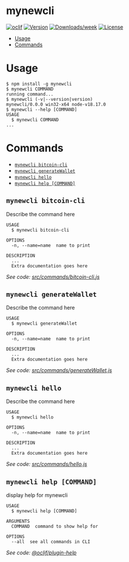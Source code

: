 mynewcli
========



[![oclif](https://img.shields.io/badge/cli-oclif-brightgreen.svg)](https://oclif.io)
[![Version](https://img.shields.io/npm/v/mynewcli.svg)](https://npmjs.org/package/mynewcli)
[![Downloads/week](https://img.shields.io/npm/dw/mynewcli.svg)](https://npmjs.org/package/mynewcli)
[![License](https://img.shields.io/npm/l/mynewcli.svg)](https://github.com/pravigya/mynewcli/blob/master/package.json)

<!-- toc -->
* [Usage](#usage)
* [Commands](#commands)
<!-- tocstop -->
# Usage
<!-- usage -->
```sh-session
$ npm install -g mynewcli
$ mynewcli COMMAND
running command...
$ mynewcli (-v|--version|version)
mynewcli/0.0.0 win32-x64 node-v18.17.0
$ mynewcli --help [COMMAND]
USAGE
  $ mynewcli COMMAND
...
```
<!-- usagestop -->
# Commands
<!-- commands -->
* [`mynewcli bitcoin-cli`](#mynewcli-bitcoin-cli)
* [`mynewcli generateWallet`](#mynewcli-generatewallet)
* [`mynewcli hello`](#mynewcli-hello)
* [`mynewcli help [COMMAND]`](#mynewcli-help-command)

## `mynewcli bitcoin-cli`

Describe the command here

```
USAGE
  $ mynewcli bitcoin-cli

OPTIONS
  -n, --name=name  name to print

DESCRIPTION
  ...
  Extra documentation goes here
```

_See code: [src/commands/bitcoin-cli.js](https://github.com/pravigya/mynewcli/blob/v0.0.0/src/commands/bitcoin-cli.js)_

## `mynewcli generateWallet`

Describe the command here

```
USAGE
  $ mynewcli generateWallet

OPTIONS
  -n, --name=name  name to print

DESCRIPTION
  ...
  Extra documentation goes here
```

_See code: [src/commands/generateWallet.js](https://github.com/pravigya/mynewcli/blob/v0.0.0/src/commands/generateWallet.js)_

## `mynewcli hello`

Describe the command here

```
USAGE
  $ mynewcli hello

OPTIONS
  -n, --name=name  name to print

DESCRIPTION
  ...
  Extra documentation goes here
```

_See code: [src/commands/hello.js](https://github.com/pravigya/mynewcli/blob/v0.0.0/src/commands/hello.js)_

## `mynewcli help [COMMAND]`

display help for mynewcli

```
USAGE
  $ mynewcli help [COMMAND]

ARGUMENTS
  COMMAND  command to show help for

OPTIONS
  --all  see all commands in CLI
```

_See code: [@oclif/plugin-help](https://github.com/oclif/plugin-help/blob/v3.2.18/src/commands/help.ts)_
<!-- commandsstop -->
